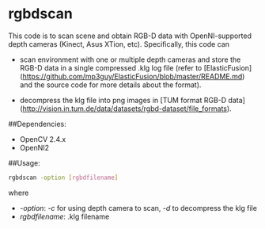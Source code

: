 # rgbdscan
This code is to scan scene and obtain RGB-D data with OpenNI-supported depth cameras (Kinect, Asus XTion, etc). Specifically, this code can

* scan environment with one or multiple depth cameras and store the RGB-D data in a single compressed .klg log file (refer to [ElasticFusion] (https://github.com/mp3guy/ElasticFusion/blob/master/README.md) and the source code for more details about the format).

* decompress the klg file into png images in [TUM format RGB-D data] (http://vision.in.tum.de/data/datasets/rgbd-dataset/file_formats).

##Dependencies:
- OpenCV 2.4.x
- OpenNI2

##Usage:
```bash
rgbdscan -option [rgbdfilename]
```
where
* *-option*: *-c* for using depth camera to scan, *-d* to decompress the klg file
* *rgbdfilename*: .klg filename 
